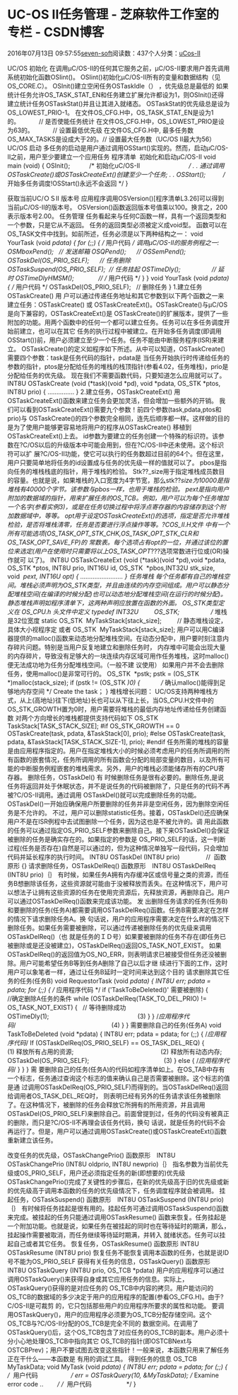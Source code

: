 
# UC-OS II任务管理 -  芝麻软件工作室的专栏 - CSDN博客


2016年07月13日 09:57:55[seven-soft](https://me.csdn.net/softn)阅读数：437个人分类：[uCos-II																](https://blog.csdn.net/softn/article/category/6305029)



UC/OS 初始化
在调用μC/OS-Ⅱ的任何其它服务之前，μC/OS-Ⅱ要求用户首先调用系统初始化函数OSIint()。
OSIint()初始化μC/OS-Ⅱ所有的变量和数据结构（见OS_CORE.C）。
OSInit()建立空闲任务OSTaskIdle（） ，优先级总是最低的
如果统计任务允许OS_TASK_STAT_EN和任务建立扩展允许都设为1，则OSInit()还得建立统计任务OSTaskStat()并且让其进入就绪态。
OSTaskStat的优先级总是设为OS_LOWEST_PRIO-1。
在文件OS_CFG.H中，OS_TASK_STAT_EN是设为1的。           // 是否使能任务统计
在文件OS_CFG.H中，OS_LOWEST_PRIO是设为63的。           // 设置最低优先级
在文件OS_CFG.H中, 最多任务数OS_MAX_TASKS是设成大于2的。// 设置最大任务数（UC/OS II最大为56）
UC/OS 启动
多任务的启动是用户通过调用OSStart()实现的。然而，启动μC/OS-Ⅱ之前，用户至少要建立一个应用任务
程序清单  初始化和启动μC/OS-Ⅱ
void main (void)
{
OSInit();           /* 初始化uC/OS-II                            */
.
.
通过调用OSTaskCreate()或OSTaskCreateExt()创建至少一个任务;
.
.
OSStart();          /* 开始多任务调度!OSStart()永远不会返回 */
}

获取当前UC/ＯＳII 版本号
应用程序调用OSVersion()[程序清单L3.26]可以得到当前μC/OS-Ⅱ的版本号。
OSVersion()函数返回版本号值乘以100。换言之，200表示版本号2.00。
任务管理
任务看起来与任何C函数一样，具有一个返回类型和一个参数，只是它从不返回。
任务的返回类型必须被定义成void型。
函数可以在OS_TASK文件中找到。如前所述，任务必须是以下两种结构之一：
void YourTask (void *pdata)
{
for (;;) {
/* 用户代码 */
调用μC/OS-Ⅱ的服务例程之一:
OSMboxPend();   // 发送邮箱
OSQPend();      //
OSSemPend();
OSTaskDel(OS_PRIO_SELF);      // 任务删除
OSTaskSuspend(OS_PRIO_SELF);  // 任务挂起
OSTimeDly();                  // 延时
OSTimeDlyHMSM();              //
/* 用户代码 */
}
}
void YourTask (void *pdata)
{
/* 用户代码 */
OSTaskDel(OS_PRIO_SELF);   // 删除任务
}
1.建立任务OSTaskCreate()
用 户可以通过传递任务地址和其它参数到以下两个函数之一来建立任务：OSTaskCreate() 或 OSTaskCreateExt()。OSTaskCreate()与μC/OS是向下兼容的，OSTaskCreateExt()是 OSTaskCreate()的扩展版本，提供了一些附加的功能。用两个函数中的任何一个都可以建立任务。任务可以在多任务调度开始前建立，也可以在其它 任务的执行过程中被建立。在开始多任务调度(即调用OSStart())前，用户必须建立至少一个任务。任务不能由中断服务程序(ISR)来建立。
OSTaskCreate()的定义如程序如下所述。从中可以知道，OSTaskCreate()需要四个参数：task是任务代码的指针，pdata是 当任务开始执行时传递给任务的参数的指针，ptos是分配给任务的堆栈的栈顶指针(参看4.02，任务堆栈)，prio是分配给任务的优先级。
现在我们不需要函数代码，只要知道怎么应用就可以了。
INT8U OSTaskCreate (void (*task)(void *pd), void *pdata, OS_STK *ptos, INT8U prio)
{
……………
}
2.建立任务，OSTaskCreateExt()
用OSTaskCreateExt()函数来建立任务会更加灵活，但会增加一些额外的开销。
我们可以看到OSTaskCreateExt()需要九个参数！前四个参数(task,pdata,ptos和prio)与 OSTaskCreate()的四个参数完全相同，连先后顺序都一样。这样做的目的是为了使用户能够更容易地将用户的程序从OSTaskCreate() 移植到OSTaskCreateExt()上去。
id参数为要建立的任务创建一个特殊的标识符。该参数在?C/OS以后的升级版本中可能会用到，但在?C/OS-Ⅱ中还未使用。这个标识符可以扩 展?C/OS-Ⅱ功能，使它可以执行的任务数超过目前的64个。但在这里，用户只要简单地将任务的id设置成与任务的优先级一样的值就可以了。
pbos是指向任务的堆栈栈底的指针，用于堆栈的检验。
Stk??_size用于指定堆栈成员数目的容量。也就是说，如果堆栈的入口宽度为4字节宽，那么stk??_size为10000是指堆栈有40000个字节。该参数与pbos一样，也用于堆栈的检验。
pext是指向用户附加的数据域的指针，用来扩展任务的OS_TCB。例如，用户可以为每个任务增加一个名字(参看实例3)，或是在任务切换过程中将浮点寄存器的内容储存到这个附加数据域中，等等。
opt用于设定OSTaskCreateExt()的选项，指定是否允许堆栈检验，是否将堆栈清零，任务是否要进行浮点操作等等。?COS_Ⅱ.H文件 中有一个所有可能选项(OS_TASK_OPT_STK_CHK,OS_TASK_OPT_STK_CLR和OS_TASK_OPT_SAVE_FP)的 常数表。每个选项占有opt的一位，并通过该位的置位来选定(用户在使用时只需要将以上OS_TASK_OPT_???选项常数进行位或(OR)操作就可 以了)。
INT8U OSTaskCreateExt (void (*task)(void *pd),void *pdata, OS_STK *ptos, INT8U prio, INT16U id,
OS_STK  *pbos,INT32U stk_size, void  *pext, INT16U opt)
{
……………………
}
任务堆栈
每个任务都有自己的堆栈空间。堆栈必须声明为OS_STK类型，并且由连续的内存空间组成。用户可以静态分配堆栈空间(在编译的时候分配)也可以动态地分配堆栈空间(在运行的时候分配)。静态堆栈声明如程序清单下，这两种声明应放置在函数的外面。
OS_STK类型定义在 OS_CPU.h 头文件中定义
typedef INT32U         OS_STK;                  /* 堆栈是32位宽度
static OS_STK  MyTaskStack[stack_size];         // 静态堆栈设定，具体大小视程序定
或者
OS_STK  MyTaskStack[stack_size];
用户可以用C编译器提供的malloc()函数来动态地分配堆栈空间。在动态分配中，用户要时刻注意内存碎片问题。特别是当用户反复地建立和删除任务时， 内存堆中可能会出现大量的内存碎片，导致没有足够大的一块连续内存区域可用作任务堆栈，这时malloc()便无法成功地为任务分配堆栈空间。（一般不建 议使用）
如果用户并不会去删除任务，使用malloc()是非常可行的。
OS_STK  *pstk;
pstk = (OS_STK *)malloc(stack_size);
if (pstk != (OS_STK *)0) {            /* 确认malloc()能得到足够地内存空间 */
Create the task； }
堆栈增长问题：
UC/OS支持两种堆栈方式，从上(高地址)往下(低地址)长也可以从下往上长，当OS_CPU.H文件中的OS_STK_GROWTH置为0时，用户需要将堆栈的最低内存地址传递给任务创建函数
对两个方向增长的堆栈都提供支持代码如下
OS_STK  TaskStack[TASK_STACK_SIZE];
\#if OS_STK_GROWTH == 0
OSTaskCreate(task, pdata, &TaskStack[0], prio);
\#else
OSTaskCreate(task, pdata, &TaskStack[TASK_STACK_SIZE-1], prio);
\#endif
任务所需的堆栈的容量是由应用程序指定的。用户在指定堆栈大小的时候必须考虑用户的任务所调用的所有函数的嵌套情况，任务所调用的所有函数会分配的局部变量的数目，以及所有可能的中断服务例程嵌套的堆栈需求。另外，用户的堆栈必须能储存所有的CPU寄存器。
删除任务，OSTaskDel()
有 时候删除任务是很有必要的。删除任务,是说任务将返回并处于休眠状态，并不是说任务的代码被删除了，只是任务的代码不再被?C/OS-Ⅱ调用。通过调用 OSTaskDel()就可以完成删除任务的功能。OSTaskDel()一开始应确保用户所要删除的任务并非是空闲任务，因为删除空闲任务是不允许的。 不过，用户可以删除statistic任务。接着，OSTaskDel()还应确保用户不是在ISR例程中去试图删除一个任务，因为这也是不被允许的。调 用此函数的任务可以通过指定OS_PRIO_SELF参数来删除自己。接下来OSTaskDel()会保证被删除的任务是确实存在的。如果指定的参数是
 OS_PRIO_SELF的话，这一判断过程(任务是否存在)自然是可以通过的，但为这种情况单独写一段代码，只会增加代码并延长程序的执行时间。
INT8U OSTaskDel (INT8U prio)               //  函数原形
{}
请求删除任务，OSTaskDelReq()
函数原形　INT8U OSTaskDelReq (INT8U prio)｛｝
有时候，如果任务A拥有内存缓冲区或信号量之类的资源，而任务B想删除该任务，这些资源就可能由于没被释放而丢失。在这种情况下，用户可以想法子让拥有这些资源的任务在使用完资源后，先释放资源，再删除自己。用户可以通过OSTaskDelReq()函数来完成该功能。
发 出删除任务请求的任务(任务B)和要删除的任务(任务A)都需要调用OSTaskDelReq()函数。任务B需要决定在怎样的情况下请求删除任务A。换 句话说，用户的应用程序需要决定在什么样的情况下删除任务。如果任务需要被删除，可以通过传递被删除任务的优先级来调用OSTaskDelReq()（也 就是任务的ＩＤ号）如果要被删除的任务不存在(即任务已被删除或是还没被建立)，OSTaskDelReq()返回OS_TASK_NOT_EXIST。 如果OSTaskDelReq()的返回值为OS_NO_ERR，则表明请求已被接受但任务还没被删除。用户可能希望任务B等到任务A删除了自己以后才继
 续进行下面的工作，这时用户可以象笔者一样，通过让任务B延时一定时间来达到这个目的
请求删除其它任务的任务(任务B)
void RequestorTask (void *pdata)
{
INT8U err;
pdata = pdata;
for (;;)
{
/* 应用程序代码 */
if ('TaskToBeDeleted()' 需要被删除) {           //确定删除A任务的条件
while (OSTaskDelReq(TASK_TO_DEL_PRIO) != OS_TASK_NOT_EXIST) {   // 等待删除成功
OSTimeDly(1);                                                   (3)
}
}
/*应用程序代码*/                                                       (4)
}
}
需要删除自己的任务(任务A)
void TaskToBeDeleted (void *pdata)
{
INT8U err;
pdata = pdata;
for (;;) {
/*应用程序代码*/
If (OSTaskDelReq(OS_PRIO_SELF) == OS_TASK_DEL_REQ) {            (1)
释放所有占用的资源;                                                  (2)
释放所有动态内存;
OSTaskDel(OS_PRIO_SELF);                                           (3)
} else
{
/*应用程序代码*/
}
}
}
需 要删除自己的任务(任务A)的代码如程序清单如上。在OS_TAB中存有一个标志，任务通过查询这个标志的值来确认自己是否需要被删除。这个标志的值是通 过调用OSTaskDelReq(OS_PRIO_SELF)而得到的。当OSTaskDelReq()返回给调用者OS_TASK_DEL_REQ时， 则表明已经有另外的任务请求该任务被删除了。在这种情况下，被删除的任务会释放它所拥有的所用资源，并且调用 OSTaskDel(OS_PRIO_SELF)来删除自己。前面曾提到过，任务的代码没有被真正的删除，而只是?C/OS-Ⅱ不再理会该任务代码，换句
 话说，就是任务的代码不会再运行了。但是，用户可以通过调用OSTaskCreate()或OSTaskCreateExt()函数重新建立该任务。

改变任务的优先级，OSTaskChangePrio()
函数原形　INT8U OSTaskChangePrio (INT8U oldprio, INT8U newprio)｛｝
指名参数为当前优先级或OS_PRIO_SELF，用户还必须指定任务的新(即想要的)优先级
OSTaskChangePrio()完成了关键性的步骤后，在新的优先级高于旧的优先级或新的优先级高于调用本函数的任务的优先级情况下，任务调度程序就会被调用。
挂起任务，OSTaskSuspend()
函数原形　INT8U OSTaskSuspend (INT8U prio)｛｝
有时候将任务挂起是很有用的。挂起任务可通过调用OSTaskSuspend()函数来完成。被挂起的任务只能通过调用OSTaskResume() 函数来恢复。任务挂起是一个附加功能。也就是说，如果任务在被挂起的同时也在等待延时的期满，那么，挂起操作需要被取消，而任务继续等待延时期满，并转入 就绪状态。任务可以挂起自己或者其它任务。
恢复任务，OSTaskResume()
函数原形 INT8U OSTaskResume (INT8U prio)
恢复任务不能恢复调用本函数的任务，也就是说ID号不能为OS_PRIO_SELF
获得有关任务的信息，OSTaskQuery()
函数原形 INT8U OSTaskQuery (INT8U prio, OS_TCB *pdata)
用户的应用程序可以通过调用OSTaskQuery()来获得自身或其它应用任务的信息。实际上，OSTaskQuery()获得的是对应任务的 OS_TCB中内容的拷贝。用户能访问的OS_TCB的数据域的多少决定于用户的应用程序的配置(参看OS_CFG.H)。由于?C/OS-Ⅱ是可裁剪 的，它只包括那些用户的应用程序所要求的属性和功能。
要调用OSTaskQuery()，用户的应用程序必须要为OS_TCB分配存储空间。这个OS_TCB与?C/OS-Ⅱ分配的OS_TCB是完全不同的 数据空间。在调用了OSTaskQuery()后，这个OS_TCB包含了对应任务的OS_TCB的副本。用户必须十分小心地处理OS_TCB中指向其它 OS_TCB的指针(即OSTCBNext与OSTCBPrev)；用户不要试图去改变这些指针！一般来说，本函数只用来了解任务正在干什么——本函数是 有用的调试工具。
得到任务的信息
OS_TCB MyTaskData;
void MyTask (void *pdata)
{
INT8U err;
pdata = pdata;
for (;;) {
/*  用户代码                   */
err = OSTaskQuery(10, &MyTaskData);
/* Examine error code ..        */
/*  用户代码                    */
}

